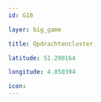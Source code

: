 ```yaml
---
id: G10

layer: big_game

title: Opdrachtencluster

latitude: 51.200164

longitude: 4.850394

icon:
---
```


